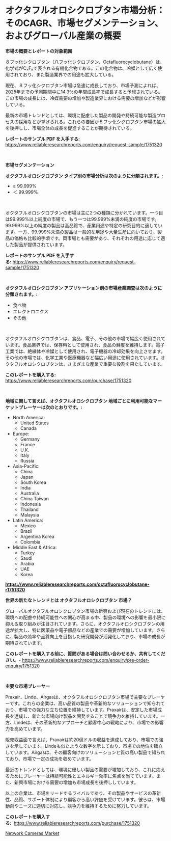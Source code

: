 <p><h1>オクタフルオロシクロブタン市場分析：そのCAGR、市場セグメンテーション、およびグローバル産業の概要</h1></p><p><strong>市場の概要とレポートの対象範囲</strong></p>
<p><p>８フッ化シクロブタン（八フッ化シクロブタン、Octafluorocyclobutane）は、化学式がC₄F₈で表される有機化合物である。この化合物は、冷媒として広く使用されており、また製造業界での用途も拡大している。</p><p>現在、８フッ化シクロブタン市場は急速に成長しており、市場予測によれば、2025年までの予測期間中に14.3％の年間成長率で成長すると予想されている。この市場の成長には、冷媒需要の増加や製造業界における需要の増加などが影響している。</p><p>最新の市場トレンドとしては、環境に配慮した製品の開発や持続可能な製造プロセスの採用などが挙げられる。これらの要因が８フッ化シクロブタン市場の拡大を後押しし、市場全体の成長を促進することが期待されている。</p></p>
<p><strong>レポートのサンプル PDF を入手する:</strong> <a href="https://www.reliableresearchreports.com/enquiry/request-sample/1751320">https://www.reliableresearchreports.com/enquiry/request-sample/1751320</a></p>
<p>&nbsp;</p>
<p><strong>市場セグメンテーション</strong></p>
<p><strong>オクタフルオロシクロブタン タイプ別の市場分析は次のように分類されます。:</strong></p>
<p><ul><li>≥ 99.999%</li><li>＜ 99.999%</li></ul></p>
<p>&nbsp;</p>
<p><p>オクタフルオロシクロブタンの市場は主に2つの種類に分かれています。一つ目は99.999%以上純度の市場で、もう一つは99.999%未満の純度の市場です。99.999%以上の純度の製品は高品質で、産業用途や特定の研究目的に適しています。一方、99.999%未満の製品は一般的な用途や大量生産に向いており、製品の価格も比較的手頃です。両市場とも需要があり、それぞれの用途に応じて適した製品が提供されています。</p></p>
<p><strong>レポートのサンプル PDF を入手する:</strong>&nbsp;<a href="https://www.reliableresearchreports.com/enquiry/request-sample/1751320">https://www.reliableresearchreports.com/enquiry/request-sample/1751320</a></p>
<p>&nbsp;</p>
<p><strong> オクタフルオロシクロブタン アプリケーション別の市場産業調査は次のように分類されます。:</strong></p>
<p><ul><li>食べ物</li><li>エレクトロニクス</li><li>その他</li></ul></p>
<p>&nbsp;</p>
<p><p>オクタフルオロシクロブタンは、食品、電子、その他の市場で幅広く使用されています。食品業界では、保存料として使用され、食品の鮮度を維持します。電子工業では、絶縁体や冷媒として使用され、電子機器の冷却効果を向上させます。その他の市場では、化学工業や医療機器など幅広い用途に使用されています。オクタフルオロシクロブタンは、さまざまな産業で重要な役割を果たしています。</p></p>
<p><strong>このレポートを購入する:</strong>&nbsp; <a href="https://www.reliableresearchreports.com/purchase/1751320">https://www.reliableresearchreports.com/purchase/1751320</a></p>
<p>&nbsp;</p>
<p><strong>地域に関して言えば、オクタフルオロシクロブタン 地域ごとに利用可能なマーケットプレーヤーは次のとおりです。:</strong></p>
<p><ul>
    <li>
        North America:
        <ul>
            <li>United States</li>
            <li>Canada</li>
        </ul>
    </li>
    <li>
        Europe:
        <ul>
            <li>Germany</li>
            <li>France</li>
            <li>U.K.</li>
            <li>Italy</li>
            <li>Russia</li>
        </ul>
    </li>
    <li>
        Asia-Pacific:
        <ul>
            <li>China</li>
            <li>Japan</li>
            <li>South Korea</li>
            <li>India</li>
            <li>Australia</li>
            <li>China Taiwan</li>
            <li>Indonesia</li>
            <li>Thailand</li>
            <li>Malaysia</li>
        </ul>
    </li>
    <li>
        Latin America:
        <ul>
            <li>Mexico</li>
            <li>Brazil</li>
            <li>Argentina Korea</li>
            <li>Colombia</li>
        </ul>
    </li>
    <li>
        Middle East & Africa:
        <ul>
            <li>Turkey</li>
            <li>Saudi</li>
            <li>Arabia</li>
            <li>UAE</li>
            <li>Korea</li>
        </ul>
    </li>
    </ul></p>
<p><strong><a href="https://www.reliableresearchreports.com/octafluorocyclobutane-r1751320">https://www.reliableresearchreports.com/octafluorocyclobutane-r1751320</a></strong>&nbsp;</p>
<p><strong>世界の新たなトレンドとは オクタフルオロシクロブタン 市場？</strong></p>
<p><p>グローバルオクタフルオロシクロブタン市場の新興および現在のトレンドには、環境への配慮や持続可能性への関心が高まる中、製品の環境への影響を最小限に抑える取り組みが注目されています。さらに、オクタフルオロシクロブタンの用途が拡大し、特に医薬品や電子部品などの産業での需要が増加しています。さらに、製品の効率や品質向上を目指した研究開発が活発化しており、市場の成長が期待されています。</p></p>
<p><strong>このレポートを購入する前に、質問がある場合は問い合わせるか、共有してください。</strong>- <a href="https://www.reliableresearchreports.com/enquiry/pre-order-enquiry/1751320">https://www.reliableresearchreports.com/enquiry/pre-order-enquiry/1751320</a></p>
<p>&nbsp;</p>
<p><strong>主要な市場プレーヤー</strong></p>
<p><p>Praxair、Linde、Airgasは、オクタフルオロシクロブタン市場で主要なプレーヤーです。これらの企業は、高い品質の製品や革新的なソリューションで知られており、市場での強力な立ち位置を維持しています。Praxairは、安定した市場成長を達成し、新たな市場向け製品を開発することで競争力を維持しています。一方、Lindeは、その革新的なアプローチと顧客中心の戦略により、市場での影響力を高めています。</p><p>販売収益面で言えば、Praxairは約20億ドルの収益を達成しており、市場での強さを示しています。Lindeも似たような数字を示しており、市場での地位を確立しています。Airgasは、その顧客向けのソリューションと質の高い製品で知られており、市場で一定の成功を収めています。</p><p>最近のトレンドとしては、環境に優しい製品の需要が増加しており、これに応えるためにプレーヤーは持続可能性とエネルギー効率に焦点を当てています。また、新興市場における需要の増加も市場成長を後押ししています。</p><p>以上の企業は、市場をリードするライバルであり、その製品やサービスの革新性、品質、サポート体制により顧客から高い評価を受けています。彼らは、市場動向やニーズに適切に対応し、競争力を維持するために努力しています。</p></p>
<p><strong>このレポートを購入する:</strong>&nbsp;&nbsp;<a href="https://www.reliableresearchreports.com/purchase/1751320">https://www.reliableresearchreports.com/purchase/1751320</a></p>
<p><p><a href="https://flame-sidecar-702.notion.site/Network-Cameras-Market-Size-Market-Outlook-and-Market-Forecast-2024-to-2031-002ad0b81ab8424a972bb0e8d302f1cb">Network Cameras Market</a></p></p>